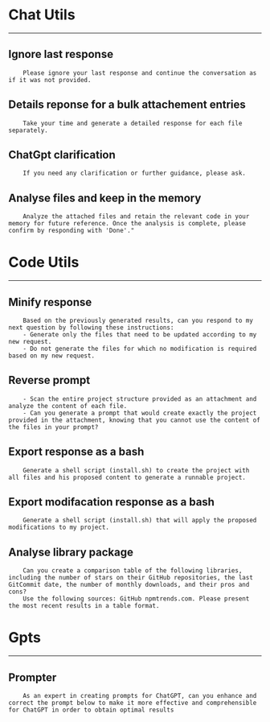 # Chat Utils
____________________________________________________________________________________________________
## Ignore last response
```
    Please ignore your last response and continue the conversation as if it was not provided.
```
## Details reponse for a bulk attachement entries
```
    Take your time and generate a detailed response for each file separately.
```
## ChatGpt clarification
```
    If you need any clarification or further guidance, please ask.
```
## Analyse files and keep in the memory 
```
    Analyze the attached files and retain the relevant code in your memory for future reference. Once the analysis is complete, please confirm by responding with 'Done'."
```


# Code Utils
____________________________________________________________________________________________________
## Minify response
```
    Based on the previously generated results, can you respond to my next question by following these instructions:
    - Generate only the files that need to be updated according to my new request.
    - Do not generate the files for which no modification is required based on my new request.
```
## Reverse prompt
```
    - Scan the entire project structure provided as an attachment and analyze the content of each file.
    - Can you generate a prompt that would create exactly the project provided in the attachment, knowing that you cannot use the content of the files in your prompt?
```
## Export response as a bash
```
    Generate a shell script (install.sh) to create the project with all files and his proposed content to generate a runnable project.
```
## Export modifacation response as a bash
```
    Generate a shell script (install.sh) that will apply the proposed modifications to my project.
```
## Analyse library package
```
    Can you create a comparison table of the following libraries, including the number of stars on their GitHub repositories, the last GitCommit date, the number of monthly downloads, and their pros and cons? 
    Use the following sources: GitHub npmtrends.com. Please present the most recent results in a table format.
```

# Gpts
____________________________________________________________________________________________________
## Prompter
```
    As an expert in creating prompts for ChatGPT, can you enhance and correct the prompt below to make it more effective and comprehensible for ChatGPT in order to obtain optimal results
```